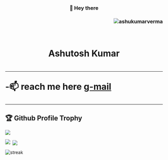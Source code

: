 <!--- 👀 I’m interested in ...
- 🌱 I’m currently learning ...
- 💞️ I’m looking to collaborate on ...
--->
<!---
ashukumarverma/ashukumarverma is a ✨ special ✨ repository because its `README.md` (this file) appears on your GitHub profile.
You can click the Preview link to take a look at your changes.
--->
<h3 align="center">👋 Hey there <h3>
<p align="right"> <img src="https://komarev.com/ghpvc/?username=ashukumarverma&label=Profile%20views&color=0e75b6&style=flat" alt="ashukumarverma" /> </p><br>
<h1 align="center"> Ashutosh Kumar<h1><hr>
-📫 reach me here
<a href="ashukumar3436@gmail.com">g-mail</a>
<hr>
<h2>🏆 Github Profile Trophy</h2>
<img src="https://github-profile-trophy.vercel.app/?username=ashukumarverma&column=8&theme=gruvbox&no-frame=true"/>

<p><img align="left" src="https://github-readme-stats.vercel.app/api/top-langs?username=ashukumarverma&show_icons=true&locale=en&layout=compact" /></p>

<p>&nbsp;<img align="center" src="https://github-readme-stats.vercel.app/api?username=ashukumarverma&show_icons=true&locale=en" /></p>
  
<p align="left"><img src="https://github-readme-streak-stats.herokuapp.com?user=ashukumarverma&theme=dark" alt="streak" /></p>
